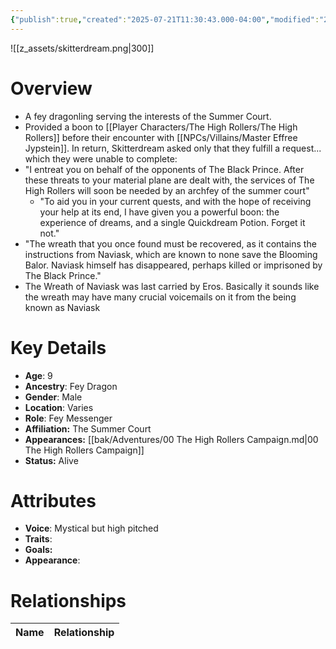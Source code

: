 ```yaml
---
{"publish":true,"created":"2025-07-21T11:30:43.000-04:00","modified":"2025-10-17T10:12:49.753-04:00","cssclasses":""}
---
```


![[z_assets/skitterdream.png|300]]

# Overview
- A fey dragonling serving the interests of the Summer Court.
- Provided a boon to [[Player Characters/The High Rollers/The High Rollers]] before their encounter with [[NPCs/Villains/Master Effree Jypstein]]. In return, Skitterdream asked only that they fulfill a request... which they were unable to complete:
- "I entreat you on behalf of the opponents of The Black Prince. After these threats to your material plane are dealt with, the services of The High Rollers will soon be needed by an archfey of the summer court"
    - "To aid you in your current quests, and with the hope of receiving your help at its end, I have given you a powerful boon: the experience of dreams, and a single Quickdream Potion. Forget it not."
- "The wreath that you once found must be recovered, as it contains the instructions from Naviask, which are known to none save the Blooming Balor. Naviask himself has disappeared, perhaps killed or imprisoned by The Black Prince."
- The Wreath of Naviask was last carried by Eros. Basically it sounds like the wreath may have many crucial voicemails on it from the being known as Naviask

# Key Details
- **Age**: 9
- **Ancestry**: Fey Dragon
- **Gender**: Male
- **Location**: Varies
- **Role**: Fey Messenger
- **Affiliation:** The Summer Court
- **Appearances:** [[bak/Adventures/00 The High Rollers Campaign.md\|00 The High Rollers Campaign]]
- **Status:** Alive

# Attributes
- **Voice**: Mystical but high pitched
- **Traits**: 
- **Goals:** 
- **Appearance**: 

# Relationships

| Name  | Relationship |
| ----- | ------------ |
